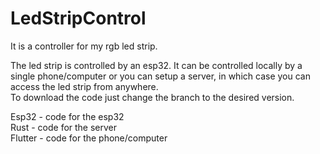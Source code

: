 # LedStripControl

It is a controller for my rgb led strip.


The led strip is controlled by an esp32. It can be controlled locally by a single phone/computer 
or you can setup a server, in which case you can access the led strip from anywhere.
<br>
To download the code just change the branch to the desired version. 
<br>

Esp32 - code for the esp32 <br>
Rust - code for the server <br>
Flutter - code for the phone/computer <br>
